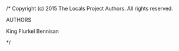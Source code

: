 /*
Copyright (c) 2015 The Locals Project Authors. All rights reserved.

AUTHORS

King Flurkel
Bennisan

*/
